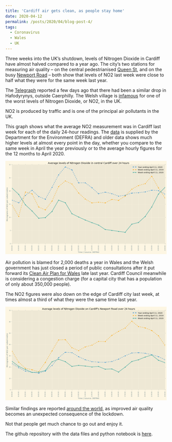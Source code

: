 ```yaml
---
title: 'Cardiff air gets clean, as people stay home'
date: 2020-04-12
permalink: /posts/2020/04/blog-post-4/
tags:
  - Coronavirus
  - Wales
  - UK
---
```



Three weeks into the UK’s shutdown, levels of Nitrogen Dioxide in Cardiff have almost halved compared to a year ago. The city’s two stations for measuring air quality – on the central pedestrianised [Queen St](https://www.google.com/maps/place/51%C2%B028'54.4%22N+3%C2%B010'34.5%22W/@51.48178,-3.17625,17z/data=!3m1!4b1!4m5!3m4!1s0x0:0x0!8m2!3d51.48178!4d-3.17625), and on the busy [Newport Road](https://www.google.com/maps/place/51%C2%B029'27.5%22N+3%C2%B009'08.3%22W/@51.49096,-3.152305,17z/data=!3m1!4b1!4m5!3m4!1s0x0:0x0!8m2!3d51.49096!4d-3.152305) – both show that levels of NO2 last week were close to half what they were for the same week last year.

The [Telegraph](https://www.telegraph.co.uk/news/2020/04/10/air-pollution-drops-drastically-across-uk-annual-global-carbon/) reported a few days ago that there had been a similar drop in Hafodyrynys, outside Caerphilly. The Welsh village is [infamous](https://www.bbc.co.uk/news/uk-wales-48694087) for one of the worst levels of Nitrogen Dioxide, or NO2, in the UK.

NO2 is produced by traffic and is one of the principal air pollutants in the UK.

This graph shows what the average NO2 measurement was in Cardiff last week for each of the daily 24-hour readings. The [data](https://uk-air.defra.gov.uk/) is supplied by the Department for the Environment (DEFRA) and older data shows much higher levels at almost every point in the day, whether you compare to the same week in April the year previously or to the average hourly figures for the 12 months to April 2020.

![pollution measure in central Cardiff](/images/no2_cardiff.png)

Air pollution is blamed for 2,000 deaths a year in Wales and the Welsh government has just closed a period of public consultations after it put forward its [Clean Air Plan for Wales](https://gov.wales/clean-air-plan-wales) late last year. Cardiff Council meanwhile is considering a congestion charge (for a capital city that has a population of only about 350,000 people). 

The NO2 figures were also down on the edge of Cardiff city last week, at times almost a third of what they were the same time last year. 

![pollution measure on the Newport Road](/images/nr_no2.png)

Similar findings are reported [around the world](https://www.theguardian.com/environment/2020/apr/11/positively-alpine-disbelief-air-pollution-falls-lockdown-coronavirus), as improved air quality becomes an unexpected consequence of the lockdown. 

Not that people get much chance to go out and enjoy it. 



The github repository with the data files and python notebook is [here](https://github.com/aodhanlutetiae/covid).





